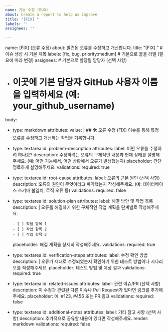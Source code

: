 ```yaml
---
name: 기능 수정 (BUG)
about: Create a report to help us improve
title: "[FIX] "
labels: ''
assignees: ''

---
```


name: [FIX] (오류 수정)
about: 발견된 오류를 수정하고 개선합니다.
title: "[FIX] " # 이슈 생성 시 기본 제목
labels: [fix, bug, priority:medium] # 기본으로 붙을 라벨 (필요에 따라 변경)
assignees: # 기본으로 할당될 담당자 (선택 사항)
  - # 이곳에 기본 담당자 GitHub 사용자 이름을 입력하세요 (예: your_github_username)

body:
  - type: markdown
    attributes:
      value: |
        ## 🛠️ 오류 수정 (FIX)
        이슈를 통해 특정 오류를 수정하고 개선하는 작업을 기록합니다.

  - type: textarea
    id: problem-description
    attributes:
      label: 어떤 오류를 수정하려 하나요?
      description: 수정하려는 오류의 구체적인 내용과 현재 상태를 설명해주세요. (예: 어떤 기능에서, 어떤 상황에서 오류가 발생했는지)
      placeholder: 간단 명료하게 설명해주세요.
    validations:
      required: true

  - type: textarea
    id: root-cause
    attributes:
      label: 오류의 근본 원인 (선택 사항)
      description: 오류의 원인이 무엇이라고 파악했는지 작성해주세요. (예: 데이터베이스 스키마 불일치, 로직 오류 등)
    validations:
      required: false

  - type: textarea
    id: solution-plan
    attributes:
      label: 해결 방안 및 작업 목록
      description: |
        오류를 해결하기 위한 구체적인 작업 계획을 단계별로 작성해주세요.

        - [ ] 작업 항목 1
        - [ ] 작업 항목 2
        - [ ] 작업 항목 3
      placeholder: 해결 계획을 상세히 작성해주세요.
    validations:
      required: true

  - type: textarea
    id: verification-steps
    attributes:
      label: 수정 확인 방법
      description: |
        오류가 제대로 수정되었는지 확인하기 위한 테스트 방법이나 시나리오를 작성해주세요.
      placeholder: 테스트 방법 및 예상 결과
    validations:
      required: true

  - type: textarea
    id: related-issues
    attributes:
      label: 관련 이슈/PR (선택 사항)
      description: 이 수정과 관련된 다른 이슈나 Pull Request가 있다면 링크를 추가해주세요.
      placeholder: 예: #123, #456 또는 PR 링크
    validations:
      required: false

  - type: textarea
    id: additional-notes
    attributes:
      label: 기타 참고 사항 (선택 사항)
      description: 추가적으로 공유할 내용이 있다면 작성해주세요.
      render: markdown
    validations:
      required: false
